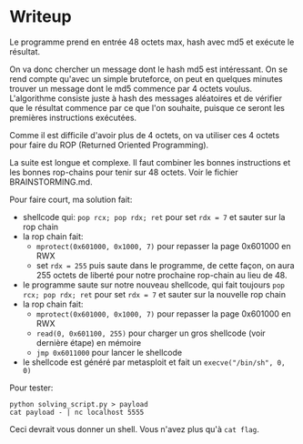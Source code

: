 # Writeup

Le programme prend en entrée 48 octets max, hash avec md5 et exécute le résultat.

On va donc chercher un message dont le hash md5 est intéressant. On se rend
compte qu'avec un simple bruteforce, on peut en quelques minutes trouver un
message dont le md5 commence par 4 octets voulus. L'algorithme consiste juste
à hash des messages aléatoires et de vérifier que le résultat commence par ce
que l'on souhaite, puisque ce seront les premières instructions exécutées.

Comme il est difficile d'avoir plus de 4 octets, on va utiliser ces 4 octets
pour faire du ROP (Returned Oriented Programming).

La suite est longue et complexe. Il faut combiner les bonnes instructions et les
bonnes rop-chains pour tenir sur 48 octets. Voir le fichier BRAINSTORMING.md.

Pour faire court, ma solution fait:
* shellcode qui: `pop rcx; pop rdx; ret` pour set `rdx = 7` et sauter sur la rop chain
* la rop chain fait:
  - `mprotect(0x601000, 0x1000, 7)` pour repasser la page 0x601000 en RWX
  - set `rdx = 255` puis saute dans le programme, de cette façon, on aura
    255 octets de liberté pour notre prochaine rop-chain au lieu de 48.
* le programme saute sur notre nouveau shellcode, qui fait toujours
  `pop rcx; pop rdx; ret` pour set `rdx = 7` et sauter sur la nouvelle rop chain
* la rop chain fait:
  - `mprotect(0x601000, 0x1000, 7)` pour repasser la page 0x601000 en RWX
  - `read(0, 0x601100, 255)` pour charger un gros shellcode (voir dernière
     étape) en mémoire
  - `jmp 0x6011000` pour lancer le shellcode
* le shellcode est généré par metasploit et fait un `execve("/bin/sh", 0, 0)`

Pour tester:
```
python solving_script.py > payload
cat payload - | nc localhost 5555
```
Ceci devrait vous donner un shell. Vous n'avez plus qu'à `cat flag`.
